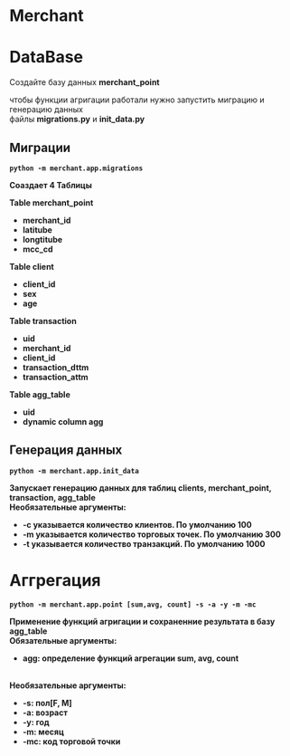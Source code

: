 # Merchant

# DataBase

Создайте базу данных __merchant_point__


чтобы функции агригации работали нужно запустить миграцию и генерацию данных <br>
файлы __migrations.py__  и __init_data.py__<b>

## Миграции

```
python -m merchant.app.migrations
```
Соаздает 4 Таблицы

Table merchant_point <br>
- merchant_id
- latitube
- longtitube
- mcc_cd

Table client
- client_id
- sex
- age

Table transaction
- uid
- merchant_id
- client_id
- transaction_dttm
- transaction_attm

Table agg_table
- uid
- dynamic column agg


## Генерация данных

    python -m merchant.app.init_data

Запускает генерацию данных для таблиц clients, merchant_point, transaction, agg_table <br>
Необязательные аргументы:
- -с указывается количество клиентов. По умолчанию 100
- -m указывается количество торговых точек. По умолчанию 300
- -t указывается количество транзакций. По умолчанию 1000

# Аггрегация

    python -m merchant.app.point [sum,avg, count] -s -a -y -m -mc

Применение функций агригации и сохраненние результата в базу agg_table <br>
Обязательные аргументы:
- agg: определение функций агрегации sum, avg, count

<br>
Необязательные аргументы:

- -s: пол[F, M]
- -a: возраст
- -y: год
- -m: месяц
- -mc: код торговой точки




